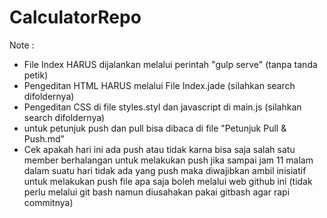 # CalculatorRepo
Note : 
- File Index HARUS dijalankan melalui perintah "gulp serve" (tanpa tanda petik)
- Pengeditan HTML HARUS melalui File Index.jade (silahkan search difoldernya)
- Pengeditan CSS di file styles.styl dan javascript di main.js (silahkan search difoldernya)
- untuk petunjuk push dan pull bisa dibaca di file "Petunjuk Pull & Push.md"
- Cek apakah hari ini ada push atau tidak karna bisa saja salah satu member berhalangan untuk melakukan push
  jika sampai jam 11 malam dalam suatu hari tidak ada yang push maka diwajibkan ambil inisiatif untuk melakukan push file apa saja
  boleh melalui web github ini (tidak perlu melalui git bash namun diusahakan pakai gitbash agar rapi commitnya) 

